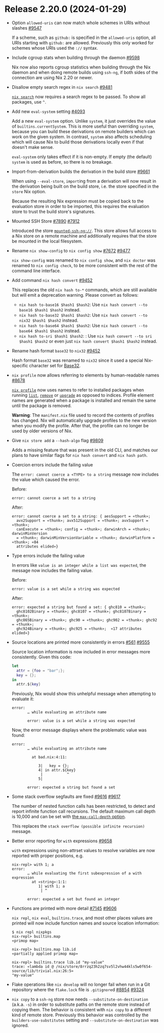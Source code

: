 # Release 2.20.0 (2024-01-29)

- Option `allowed-uris` can now match whole schemes in URIs without slashes [#9547](https://github.com/NixOS/nix/pull/9547)

  If a scheme, such as `github:` is specified in the `allowed-uris` option, all URIs starting with `github:` are allowed.
  Previously this only worked for schemes whose URIs used the `://` syntax.

- Include cgroup stats when building through the daemon [#9598](https://github.com/NixOS/nix/pull/9598)

  Nix now also reports cgroup statistics when building through the Nix daemon and when doing remote builds using `ssh-ng`,
  if both sides of the connection are using Nix 2.20 or newer.

- Disallow empty search regex in `nix search` [#9481](https://github.com/NixOS/nix/pull/9481)

  [`nix search`](@docroot@/command-ref/new-cli/nix3-search.md) now requires a search regex to be passed. To show all packages, use `^`.

- Add new `eval-system` setting [#4093](https://github.com/NixOS/nix/pull/4093)

  Add a new `eval-system` option.
  Unlike `system`, it just overrides the value of `builtins.currentSystem`.
  This is more useful than overriding `system`, because you can build these derivations on remote builders which can work on the given system.
  In contrast, `system` also affects scheduling which will cause Nix to build those derivations locally even if that doesn't make sense.

  `eval-system` only takes effect if it is non-empty.
  If empty (the default) `system` is used as before, so there is no breakage.

- Import-from-derivation builds the derivation in the build store [#9661](https://github.com/NixOS/nix/pull/9661)

  When using `--eval-store`, `import`ing from a derivation will now result in the derivation being built on the build store, i.e. the store specified in the `store` Nix option.

  Because the resulting Nix expression must be copied back to the evaluation store in order to be imported, this requires the evaluation store to trust the build store's signatures.

- Mounted SSH Store [#7890](https://github.com/NixOS/nix/issues/7890) [#7912](https://github.com/NixOS/nix/pull/7912)

  Introduced the store [`mounted-ssh-ng://`](@docroot@/command-ref/new-cli/nix3-help-stores.md).
  This store allows full access to a Nix store on a remote machine and additionally requires that the store be mounted in the local filesystem.

- Rename `nix show-config` to `nix config show` [#7672](https://github.com/NixOS/nix/issues/7672) [#9477](https://github.com/NixOS/nix/pull/9477)

  `nix show-config` was renamed to `nix config show`, and `nix doctor` was renamed to `nix config check`, to be more consistent with the rest of the command line interface.

- Add command `nix hash convert` [#9452](https://github.com/NixOS/nix/pull/9452)

  This replaces the old `nix hash to-*` commands, which are still available but will emit a deprecation warning. Please convert as follows:

  - `nix hash to-base16 $hash1 $hash2`: Use `nix hash convert --to base16 $hash1 $hash2` instead.
  - `nix hash to-base32 $hash1 $hash2`: Use `nix hash convert --to nix32 $hash1 $hash2` instead.
  - `nix hash to-base64 $hash1 $hash2`: Use `nix hash convert --to base64 $hash1 $hash2` instead.
  - `nix hash to-sri $hash1 $hash2`: : Use `nix hash convert --to sri $hash1 $hash2` or even just `nix hash convert $hash1 $hash2` instead.

- Rename hash format `base32` to `nix32` [#9452](https://github.com/NixOS/nix/pull/9452)

  Hash format `base32` was renamed to `nix32` since it used a special Nix-specific character set for
  [Base32](https://en.wikipedia.org/wiki/Base32).

- `nix profile` now allows referring to elements by human-readable names [#8678](https://github.com/NixOS/nix/pull/8678)

  [`nix profile`](@docroot@/command-ref/new-cli/nix3-profile.md) now uses names to refer to installed packages when running [`list`](@docroot@/command-ref/new-cli/nix3-profile-list.md), [`remove`](@docroot@/command-ref/new-cli/nix3-profile-remove.md) or [`upgrade`](@docroot@/command-ref/new-cli/nix3-profile-upgrade.md) as opposed to indices. Profile element names are generated when a package is installed and remain the same until the package is removed.

  **Warning**: The `manifest.nix` file used to record the contents of profiles has changed. Nix will automatically upgrade profiles to the new version when you modify the profile. After that, the profile can no longer be used by older versions of Nix.

- Give `nix store add` a `--hash-algo` flag [#9809](https://github.com/NixOS/nix/pull/9809)

  Adds a missing feature that was present in the old CLI, and matches our
  plans to have similar flags for `nix hash convert` and `nix hash path`.

- Coercion errors include the failing value

  The `error: cannot coerce a <TYPE> to a string` message now includes the value
  which caused the error.

  Before:

  ```
  error: cannot coerce a set to a string
  ```

  After:

  ```
  error: cannot coerce a set to a string: { aesSupport = «thunk»;
    avx2Support = «thunk»; avx512Support = «thunk»; avxSupport = «thunk»;
    canExecute = «thunk»; config = «thunk»; darwinArch = «thunk»; darwinMinVersion
    = «thunk»; darwinMinVersionVariable = «thunk»; darwinPlatform = «thunk»; «84
    attributes elided»}
  ```

- Type errors include the failing value

  In errors like `value is an integer while a list was expected`, the message now
  includes the failing value.

  Before:

  ```
  error: value is a set while a string was expected
  ```

  After:

  ```
  error: expected a string but found a set: { ghc810 = «thunk»;
    ghc8102Binary = «thunk»; ghc8107 = «thunk»; ghc8107Binary = «thunk»;
    ghc865Binary = «thunk»; ghc90 = «thunk»; ghc902 = «thunk»; ghc92 = «thunk»;
    ghc924Binary = «thunk»; ghc925 = «thunk»;  «17 attributes elided»}
  ```

- Source locations are printed more consistently in errors [#561](https://github.com/NixOS/nix/issues/561) [#9555](https://github.com/NixOS/nix/pull/9555)

  Source location information is now included in error messages more
  consistently. Given this code:

  ```nix
  let
    attr = {foo = "bar";};
    key = {};
  in
    attr.${key}
  ```

  Previously, Nix would show this unhelpful message when attempting to evaluate
  it:

  ```
  error:
         … while evaluating an attribute name

         error: value is a set while a string was expected
  ```

  Now, the error message displays where the problematic value was found:

  ```
  error:
         … while evaluating an attribute name

           at bad.nix:4:11:

              3|   key = {};
              4| in attr.${key}
               |           ^
              5|

         error: expected a string but found a set
  ```

- Some stack overflow segfaults are fixed [#9616](https://github.com/NixOS/nix/issues/9616) [#9617](https://github.com/NixOS/nix/pull/9617)

  The number of nested function calls has been restricted, to detect and report
  infinite function call recursions. The default maximum call depth is 10,000 and
  can be set with [the `max-call-depth`
  option](@docroot@/command-ref/conf-file.md#conf-max-call-depth).

  This replaces the `stack overflow (possible infinite recursion)` message.

- Better error reporting for `with` expressions [#9658](https://github.com/NixOS/nix/pull/9658)

  `with` expressions using non-attrset values to resolve variables are now reported with proper positions, e.g.

  ```
  nix-repl> with 1; a
  error:
         … while evaluating the first subexpression of a with expression
           at «string»:1:1:
              1| with 1; a
               | ^

         error: expected a set but found an integer
  ```

- Functions are printed with more detail [#7145](https://github.com/NixOS/nix/issues/7145) [#9606](https://github.com/NixOS/nix/pull/9606)

  `nix repl`, `nix eval`, `builtins.trace`, and most other places values are
  printed will now include function names and source location information:

  ```
  $ nix repl nixpkgs
  nix-repl> builtins.map
  «primop map»

  nix-repl> builtins.map lib.id
  «partially applied primop map»

  nix-repl> builtins.trace lib.id "my-value"
  trace: «lambda id @ /nix/store/8rrzq23h2zq7sv5l2vhw44kls5w0f654-source/lib/trivial.nix:26:5»
  "my-value"
  ```

- Flake operations like `nix develop` will no longer fail when run in a Git
  repository where the `flake.lock` file is `.gitignore`d
  [#8854](https://github.com/NixOS/nix/issues/8854)
  [#9324](https://github.com/NixOS/nix/pull/9324)

- `nix copy` to a `ssh-ng` store now needs `--substitute-on-destination` (a.k.a. `-s`)
  in order to substitute paths on the remote store instead of copying them.
  The behavior is consistent with `nix copy` to a different kind of remote store.
  Previously this behavior was controlled by the
  `builders-use-substitutes` setting and `--substitute-on-destination` was ignored.
